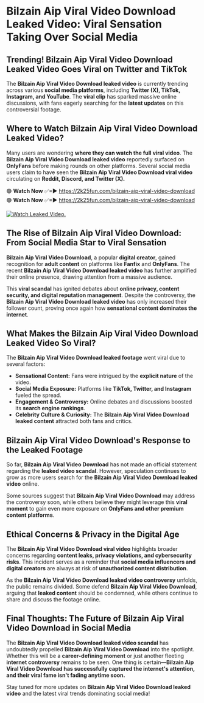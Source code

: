 # Bilzain Aip Viral Video Download Leaked Video: Viral Sensation Taking Over Social Media

## **Trending! Bilzain Aip Viral Video Download Leaked Video Goes Viral on Twitter and TikTok**
The **Bilzain Aip Viral Video Download leaked video** is currently trending across various **social media platforms**, including **Twitter (X), TikTok, Instagram, and YouTube**. The **viral clip** has sparked massive online discussions, with fans eagerly searching for the **latest updates** on this controversial footage.

## **Where to Watch Bilzain Aip Viral Video Download Leaked Video?**
Many users are wondering **where they can watch the full viral video**. The **Bilzain Aip Viral Video Download leaked video** reportedly surfaced on **OnlyFans** before making rounds on other platforms. Several social media users claim to have seen the **Bilzain Aip Viral Video Download viral video** circulating on **Reddit, Discord, and Twitter (X).**

🟢 **Watch Now** ✅=► https://2k25fun.com/bilzain-aip-viral-video-download  
🟢 **Watch Now** ✅=► https://2k25fun.com/bilzain-aip-viral-video-download  

[![Watch Leaked Video.](https://miro.medium.com/v2/resize:fit:828/format:webp/1*cilzJN44JGOrTw9NJCrNHA.gif "Watch Leaked Video")](https://2k25fun.com/bilzain-aip-viral-video-download)

## **The Rise of Bilzain Aip Viral Video Download: From Social Media Star to Viral Sensation**
**Bilzain Aip Viral Video Download**, a popular **digital creator**, gained recognition for **adult content** on platforms like **Fanfix** and **OnlyFans**. The recent **Bilzain Aip Viral Video Download leaked video** has further amplified their online presence, drawing attention from a massive audience.

This **viral scandal** has ignited debates about **online privacy, content security, and digital reputation management**. Despite the controversy, the **Bilzain Aip Viral Video Download leaked video** has only increased their follower count, proving once again how **sensational content dominates the internet**.

## **What Makes the Bilzain Aip Viral Video Download Leaked Video So Viral?**
The **Bilzain Aip Viral Video Download leaked footage** went viral due to several factors:
- **Sensational Content:** Fans were intrigued by the **explicit nature** of the video.
- **Social Media Exposure:** Platforms like **TikTok, Twitter, and Instagram** fueled the spread.
- **Engagement & Controversy:** Online debates and discussions boosted its **search engine rankings**.
- **Celebrity Culture & Curiosity:** The **Bilzain Aip Viral Video Download leaked content** attracted both fans and critics.

## **Bilzain Aip Viral Video Download's Response to the Leaked Footage**
So far, **Bilzain Aip Viral Video Download** has not made an official statement regarding the **leaked video scandal**. However, speculation continues to grow as more users search for the **Bilzain Aip Viral Video Download leaked video** online.

Some sources suggest that **Bilzain Aip Viral Video Download** may address the controversy soon, while others believe they might leverage this **viral moment** to gain even more exposure on **OnlyFans and other premium content platforms**.

## **Ethical Concerns & Privacy in the Digital Age**
The **Bilzain Aip Viral Video Download viral video** highlights broader concerns regarding **content leaks, privacy violations, and cybersecurity risks**. This incident serves as a reminder that **social media influencers and digital creators** are always at risk of **unauthorized content distribution**.

As the **Bilzain Aip Viral Video Download leaked video controversy** unfolds, the public remains divided. Some defend **Bilzain Aip Viral Video Download**, arguing that **leaked content** should be condemned, while others continue to share and discuss the footage online.

## **Final Thoughts: The Future of Bilzain Aip Viral Video Download in Social Media**
The **Bilzain Aip Viral Video Download leaked video scandal** has undoubtedly propelled **Bilzain Aip Viral Video Download** into the spotlight. Whether this will be a **career-defining moment** or just another fleeting **internet controversy** remains to be seen. One thing is certain—**Bilzain Aip Viral Video Download has successfully captured the internet's attention, and their viral fame isn't fading anytime soon.**

Stay tuned for more updates on **Bilzain Aip Viral Video Download leaked video** and the latest viral trends dominating social media!